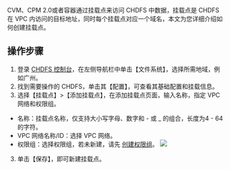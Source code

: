 CVM、CPM 2.0或者容器通过挂载点来访问 CHDFS 中数据，挂载点是 CHDFS 在 VPC 内访问的目标地址，同时每个挂载点对应一个域名，本文为您详细介绍如何创建挂载点。

## 操作步骤
1. 登录 [CHDFS 控制台](https://console.cloud.tencent.com/chdfs)，在左侧导航栏中单击【文件系统】，选择所需地域，例如广州。
2. 找到需要操作的 CHDFS，单击其【配置】，可查看其基础配置和挂载信息。
3. 选择【挂载点】>【添加挂载点】，在添加挂载点页面，输入名称，指定 VPC 网络和权限组。
 - 名称：挂载点名称，仅支持大小写字母、数字和 - 或 _ 的组合，长度为4 - 64的字符。
 - VPC 网络名称/ID：选择 VPC 网络。
 - 权限组：选择权限组，若未新建，请先 [创建权限组](https://cloud.tencent.com/document/product/1105/37235)。
![](https://main.qcloudimg.com/raw/7eb88e68854e7cfe58feb6130bf1b531.png)
3. 单击【保存】，即可新建挂载点。
